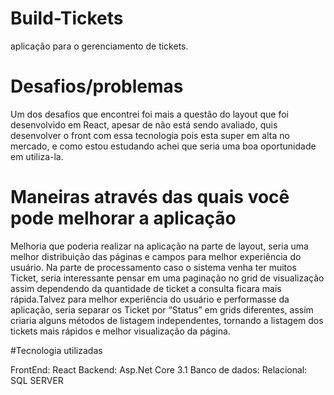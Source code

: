 # Build-Tickets
aplicação para o gerenciamento de tickets.

# Desafios/problemas 
Um dos desafios que encontrei foi mais a questão do layout que foi desenvolvido em React, apesar de não está sendo avaliado, quis desenvolver o front com essa tecnologia pois esta super em alta no mercado, e como estou estudando achei que seria uma boa oportunidade em utiliza-la.

# Maneiras através das quais você pode melhorar a aplicação
Melhoria que poderia realizar na aplicação na parte de layout, seria uma melhor distribuição das páginas e campos para melhor experiência do usuário. Na parte de processamento caso o sistema venha ter muitos Ticket, seria interessante pensar em uma paginação  no grid de visualização assim dependendo da quantidade de ticket a consulta ficara mais rápida.Talvez para melhor experiência do usuário e performasse da aplicação, seria separar os Ticket por “Status” em grids diferentes, assim criaria alguns métodos de listagem independentes, tornando a listagem dos tickets mais rápidos e melhor visualização da página.

#Tecnologia utilizadas

FrontEnd: React
Backend: Asp.Net Core 3.1
Banco de dados: Relacional: SQL SERVER
